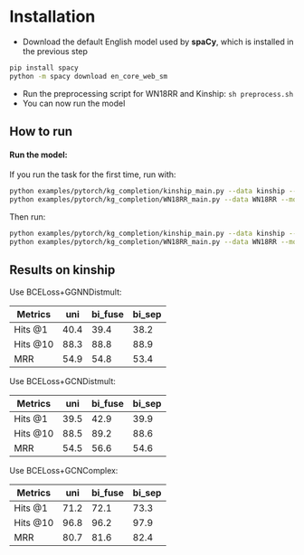 Installation 
===========
+ Download the default English model used by **spaCy**, which is installed in the previous step 
```bash
pip install spacy
python -m spacy download en_core_web_sm
```
+ Run the preprocessing script for WN18RR and Kinship: ```sh preprocess.sh```
+ You can now run the model

How to run
----------


#### Run the model:

If you run the task for the first time, run with:
```bash
python examples/pytorch/kg_completion/kinship_main.py --data kinship --model ggnn_distmult --preprocess
python examples/pytorch/kg_completion/WN18RR_main.py --data WN18RR --model gcn_distmult --lr 0.005 --preprocess
```
Then run:
```bash
python examples/pytorch/kg_completion/kinship_main.py --data kinship --model ggnn_distmult
python examples/pytorch/kg_completion/WN18RR_main.py --data WN18RR --model gcn_distmult --lr 0.005
```

Results on kinship
------------------

Use BCELoss+GGNNDistmult:

| Metrics  |    uni     |    bi_fuse   | bi_sep |
| -------- | ---------- | ------------ | ------ |
| Hits @1  |    40.4    |     39.4     |  38.2  |
| Hits @10 |    88.3    |     88.8     |  88.9  |
|   MRR    |    54.9    |     54.8     |  53.4  |

Use BCELoss+GCNDistmult:

| Metrics  |    uni     |    bi_fuse   | bi_sep |
| -------- | ---------- | ------------ | ------ |
| Hits @1  |    39.5    |     42.9     |  39.9  |
| Hits @10 |    88.5    |     89.2     |  88.6  |
|   MRR    |    54.5    |     56.6     |  54.6  |


Use BCELoss+GCNComplex:

| Metrics  |    uni     |    bi_fuse   | bi_sep |
| -------- | ---------- | ------------ | ------ |
| Hits @1  |    71.2    |     72.1     |  73.3  |
| Hits @10 |    96.8    |     96.2     |  97.9  |
|   MRR    |    80.7    |     81.6     |  82.4  |